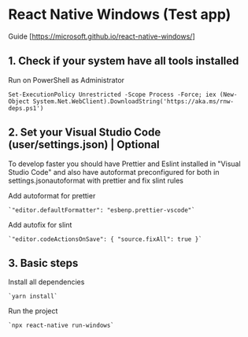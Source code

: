 # React Native Windows (Test app)

Guide [https://microsoft.github.io/react-native-windows/]

## 1. Check if your system have all tools installed

Run on PowerShell as Administrator

`Set-ExecutionPolicy Unrestricted -Scope Process -Force; iex (New-Object System.Net.WebClient).DownloadString('https://aka.ms/rnw-deps.ps1')`

## 2. Set your Visual Studio Code (user/settings.json) | Optional

To develop faster you should have Prettier and Eslint installed in "Visual Studio Code" and also
have autoformat preconfigured for both in settings.jsonautoformat with prettier and fix slint rules

Add autoformat for prettier

    `"editor.defaultFormatter": "esbenp.prettier-vscode"`

Add autofix for slint

    `"editor.codeActionsOnSave": { "source.fixAll": true }`

## 3. Basic steps

Install all dependencies

    `yarn install`

Run the project

    `npx react-native run-windows`
